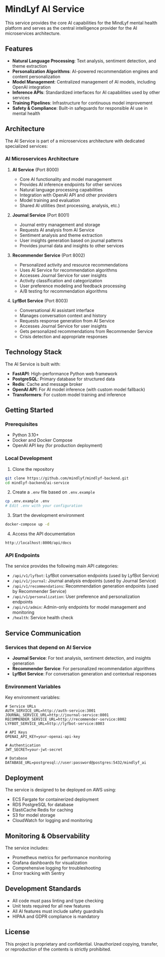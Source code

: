 # MindLyf AI Service

This service provides the core AI capabilities for the MindLyf mental health platform and serves as the central intelligence provider for the AI microservices architecture.

## Features

- **Natural Language Processing**: Text analysis, sentiment detection, and theme extraction
- **Personalization Algorithms**: AI-powered recommendation engines and content personalization
- **Model Management**: Centralized management of AI models, including OpenAI integration
- **Inference APIs**: Standardized interfaces for AI capabilities used by other services
- **Training Pipelines**: Infrastructure for continuous model improvement
- **Safety & Compliance**: Built-in safeguards for responsible AI use in mental health

## Architecture

The AI Service is part of a microservices architecture with dedicated specialized services:

### AI Microservices Architecture

1. **AI Service** (Port 8000)
   - Core AI functionality and model management
   - Provides AI inference endpoints for other services
   - Natural language processing capabilities
   - Integration with OpenAI API and other providers
   - Model training and evaluation
   - Shared AI utilities (text processing, analysis, etc.)

2. **Journal Service** (Port 8001)
   - Journal entry management and storage
   - Requests AI analysis from AI Service
   - Sentiment analysis and theme extraction
   - User insights generation based on journal patterns
   - Provides journal data and insights to other services

3. **Recommender Service** (Port 8002)
   - Personalized activity and resource recommendations
   - Uses AI Service for recommendation algorithms
   - Accesses Journal Service for user insights
   - Activity classification and categorization
   - User preference modeling and feedback processing
   - A/B testing for recommendation algorithms

4. **LyfBot Service** (Port 8003)
   - Conversational AI assistant interface
   - Manages conversation context and history
   - Requests response generation from AI Service
   - Accesses Journal Service for user insights
   - Gets personalized recommendations from Recommender Service
   - Crisis detection and appropriate responses

## Technology Stack

The AI Service is built with:

- **FastAPI**: High-performance Python web framework
- **PostgreSQL**: Primary database for structured data
- **Redis**: Cache and message broker
- **OpenAI API**: For AI model inference (with custom model fallback)
- **Transformers**: For custom model training and inference

## Getting Started

### Prerequisites

- Python 3.10+
- Docker and Docker Compose
- OpenAI API key (for production deployment)

### Local Development

1. Clone the repository
```bash
git clone https://github.com/mindlyf/mindlyf-backend.git
cd mindlyf-backend/ai-service
```

2. Create a `.env` file based on `.env.example`
```bash
cp .env.example .env
# Edit .env with your configuration
```

3. Start the development environment
```bash
docker-compose up -d
```

4. Access the API documentation
```
http://localhost:8000/api/docs
```

### API Endpoints

The service provides the following main API categories:

- `/api/v1/lyfbot`: LyfBot conversation endpoints (used by LyfBot Service)
- `/api/v1/journal`: Journal analysis endpoints (used by Journal Service)
- `/api/v1/recommendations`: Recommendation generation endpoints (used by Recommender Service)
- `/api/v1/personalization`: User preference and personalization endpoints
- `/api/v1/admin`: Admin-only endpoints for model management and monitoring
- `/health`: Service health check

## Service Communication

### Services that depend on AI Service

- **Journal Service**: For text analysis, sentiment detection, and insights generation
- **Recommender Service**: For personalized recommendation algorithms
- **LyfBot Service**: For conversation generation and contextual responses

### Environment Variables

Key environment variables:

```
# Service URLs
AUTH_SERVICE_URL=http://auth-service:3001
JOURNAL_SERVICE_URL=http://journal-service:8001
RECOMMENDER_SERVICE_URL=http://recommender-service:8002
LYFBOT_SERVICE_URL=http://lyfbot-service:8003

# API Keys
OPENAI_API_KEY=your-openai-api-key

# Authentication
JWT_SECRET=your-jwt-secret

# Database
DATABASE_URL=postgresql://user:password@postgres:5432/mindlyf_ai
```

## Deployment

The service is designed to be deployed on AWS using:

- ECS Fargate for containerized deployment
- RDS PostgreSQL for database
- ElastiCache Redis for caching
- S3 for model storage
- CloudWatch for logging and monitoring

## Monitoring & Observability

The service includes:

- Prometheus metrics for performance monitoring
- Grafana dashboards for visualization
- Comprehensive logging for troubleshooting
- Error tracking with Sentry

## Development Standards

- All code must pass linting and type checking
- Unit tests required for all new features
- All AI features must include safety guardrails
- HIPAA and GDPR compliance is mandatory

## License

This project is proprietary and confidential. Unauthorized copying, transfer, or reproduction of the contents is strictly prohibited. 